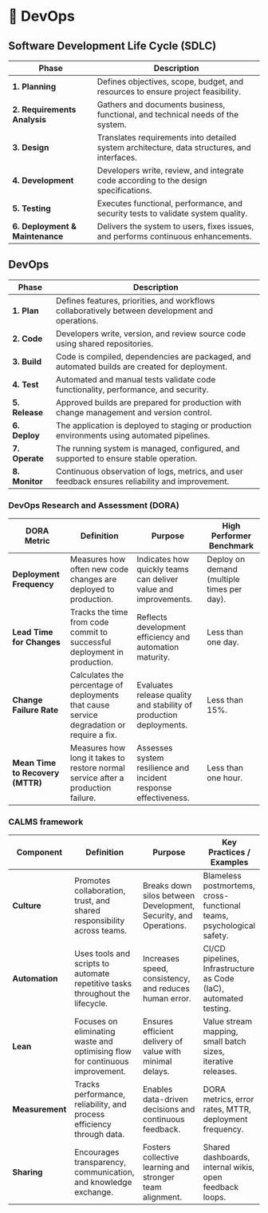 # 🐜 DevOps

## Software Development Life Cycle (SDLC)

| **Phase** | **Description** |
|------------|--------------------------------|
| **1. Planning** | Defines objectives, scope, budget, and resources to ensure project feasibility. |
| **2. Requirements Analysis** | Gathers and documents business, functional, and technical needs of the system. |
| **3. Design** | Translates requirements into detailed system architecture, data structures, and interfaces. |
| **4. Development** | Developers write, review, and integrate code according to the design specifications. |
| **5. Testing** | Executes functional, performance, and security tests to validate system quality. |
| **6. Deployment & Maintenance** | Delivers the system to users, fixes issues, and performs continuous enhancements. |

## DevOps

| **Phase** | **Description** |
|------------|--------------------------------|
| **1. Plan** | Defines features, priorities, and workflows collaboratively between development and operations. |
| **2. Code** | Developers write, version, and review source code using shared repositories. |
| **3. Build** | Code is compiled, dependencies are packaged, and automated builds are created for deployment. |
| **4. Test** | Automated and manual tests validate code functionality, performance, and security. |
| **5. Release** | Approved builds are prepared for production with change management and version control. |
| **6. Deploy** | The application is deployed to staging or production environments using automated pipelines. |
| **7. Operate** | The running system is managed, configured, and supported to ensure stable operation. |
| **8. Monitor** | Continuous observation of logs, metrics, and user feedback ensures reliability and improvement. |

### DevOps Research and Assessment (DORA)

| **DORA Metric** | **Definition** | **Purpose** | **High Performer Benchmark** |
|------------------|----------------|--------------|-------------------------------|
| **Deployment Frequency** | Measures how often new code changes are deployed to production. | Indicates how quickly teams can deliver value and improvements. | Deploy on demand (multiple times per day). |
| **Lead Time for Changes** | Tracks the time from code commit to successful deployment in production. | Reflects development efficiency and automation maturity. | Less than one day. |
| **Change Failure Rate** | Calculates the percentage of deployments that cause service degradation or require a fix. | Evaluates release quality and stability of production deployments. | Less than 15%. |
| **Mean Time to Recovery (MTTR)** | Measures how long it takes to restore normal service after a production failure. | Assesses system resilience and incident response effectiveness. | Less than one hour. |

### CALMS framework

| **Component** | **Definition** | **Purpose** | **Key Practices / Examples** |
|----------------|----------------|--------------|-------------------------------|
| **Culture** | Promotes collaboration, trust, and shared responsibility across teams. | Breaks down silos between Development, Security, and Operations. | Blameless postmortems, cross-functional teams, psychological safety. |
| **Automation** | Uses tools and scripts to automate repetitive tasks throughout the lifecycle. | Increases speed, consistency, and reduces human error. | CI/CD pipelines, Infrastructure as Code (IaC), automated testing. |
| **Lean** | Focuses on eliminating waste and optimising flow for continuous improvement. | Ensures efficient delivery of value with minimal delays. | Value stream mapping, small batch sizes, iterative releases. |
| **Measurement** | Tracks performance, reliability, and process efficiency through data. | Enables data-driven decisions and continuous feedback. | DORA metrics, error rates, MTTR, deployment frequency. |
| **Sharing** | Encourages transparency, communication, and knowledge exchange. | Fosters collective learning and stronger team alignment. | Shared dashboards, internal wikis, open feedback loops. |
